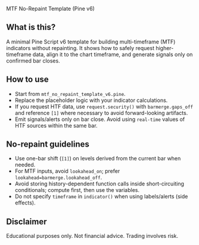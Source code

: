 MTF No-Repaint Template (Pine v6)

## What is this?

A minimal Pine Script v6 template for building multi-timeframe (MTF) indicators without repainting. It shows how to safely request higher-timeframe data, align it to the chart timeframe, and generate signals only on confirmed bar closes.

## How to use

- Start from `mtf_no_repaint_template_v6.pine`.
- Replace the placeholder logic with your indicator calculations.
- If you request HTF data, use `request.security()` with `barmerge.gaps_off` and reference `[1]` where necessary to avoid forward-looking artifacts.
- Emit signals/alerts only on bar close. Avoid using `real-time` values of HTF sources within the same bar.

## No-repaint guidelines

- Use one-bar shift (`[1]`) on levels derived from the current bar when needed.
- For MTF inputs, avoid `lookahead_on`; prefer `lookahead=barmerge.lookahead_off`.
- Avoid storing history-dependent function calls inside short-circuiting conditionals; compute first, then use the variables.
- Do not specify `timeframe` in `indicator()` when using labels/alerts (side effects).

## Disclaimer

Educational purposes only. Not financial advice. Trading involves risk.
